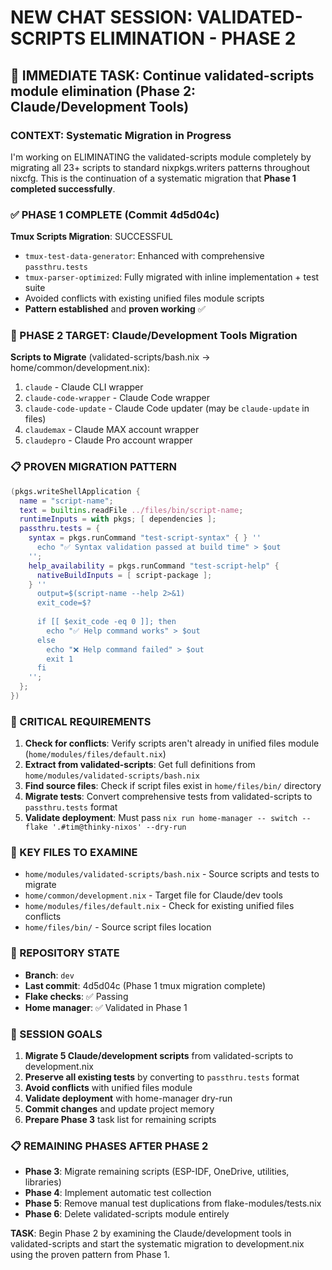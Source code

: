 # NEW CHAT SESSION: VALIDATED-SCRIPTS ELIMINATION - PHASE 2

## 🎯 **IMMEDIATE TASK**: Continue validated-scripts module elimination (Phase 2: Claude/Development Tools)

### **CONTEXT**: Systematic Migration in Progress
I'm working on ELIMINATING the validated-scripts module completely by migrating all 23+ scripts to standard nixpkgs.writers patterns throughout nixcfg. This is the continuation of a systematic migration that **Phase 1 completed successfully**.

### **✅ PHASE 1 COMPLETE** (Commit 4d5d04c)
**Tmux Scripts Migration**: SUCCESSFUL
- `tmux-test-data-generator`: Enhanced with comprehensive `passthru.tests`
- `tmux-parser-optimized`: Fully migrated with inline implementation + test suite
- Avoided conflicts with existing unified files module scripts
- **Pattern established** and **proven working** ✅

### **🎯 PHASE 2 TARGET**: Claude/Development Tools Migration

**Scripts to Migrate** (validated-scripts/bash.nix → home/common/development.nix):
1. `claude` - Claude CLI wrapper
2. `claude-code-wrapper` - Claude Code wrapper  
3. `claude-code-update` - Claude Code updater (may be `claude-update` in files)
4. `claudemax` - Claude MAX account wrapper
5. `claudepro` - Claude Pro account wrapper

### **📋 PROVEN MIGRATION PATTERN**
```nix
(pkgs.writeShellApplication {
  name = "script-name";
  text = builtins.readFile ../files/bin/script-name;
  runtimeInputs = with pkgs; [ dependencies ];
  passthru.tests = {
    syntax = pkgs.runCommand "test-script-syntax" { } ''
      echo "✅ Syntax validation passed at build time" > $out
    '';
    help_availability = pkgs.runCommand "test-script-help" {
      nativeBuildInputs = [ script-package ];
    } ''
      output=$(script-name --help 2>&1)
      exit_code=$?
      
      if [[ $exit_code -eq 0 ]]; then
        echo "✅ Help command works" > $out
      else
        echo "❌ Help command failed" > $out
        exit 1
      fi
    '';
  };
})
```

### **🚨 CRITICAL REQUIREMENTS**
1. **Check for conflicts**: Verify scripts aren't already in unified files module (`home/modules/files/default.nix`)
2. **Extract from validated-scripts**: Get full definitions from `home/modules/validated-scripts/bash.nix` 
3. **Find source files**: Check if script files exist in `home/files/bin/` directory
4. **Migrate tests**: Convert comprehensive tests from validated-scripts to `passthru.tests` format
5. **Validate deployment**: Must pass `nix run home-manager -- switch --flake '.#tim@thinky-nixos' --dry-run`

### **📁 KEY FILES TO EXAMINE**
- `home/modules/validated-scripts/bash.nix` - Source scripts and tests to migrate
- `home/common/development.nix` - Target file for Claude/dev tools
- `home/modules/files/default.nix` - Check for existing unified files conflicts
- `home/files/bin/` - Source script files location

### **🔧 REPOSITORY STATE**
- **Branch**: `dev`
- **Last commit**: 4d5d04c (Phase 1 tmux migration complete)
- **Flake checks**: ✅ Passing
- **Home manager**: ✅ Validated in Phase 1

### **🎯 SESSION GOALS**
1. **Migrate 5 Claude/development scripts** from validated-scripts to development.nix
2. **Preserve all existing tests** by converting to `passthru.tests` format  
3. **Avoid conflicts** with unified files module
4. **Validate deployment** with home-manager dry-run
5. **Commit changes** and update project memory
6. **Prepare Phase 3** task list for remaining scripts

### **📋 REMAINING PHASES AFTER PHASE 2**
- **Phase 3**: Migrate remaining scripts (ESP-IDF, OneDrive, utilities, libraries)
- **Phase 4**: Implement automatic test collection  
- **Phase 5**: Remove manual test duplications from flake-modules/tests.nix
- **Phase 6**: Delete validated-scripts module entirely

**TASK**: Begin Phase 2 by examining the Claude/development tools in validated-scripts and start the systematic migration to development.nix using the proven pattern from Phase 1.
